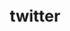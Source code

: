 ---
layout: redirect
title: twitter
readable: Twitter
name: fennifith
link: https://twitter.com/fennifith
verb: tweet
---